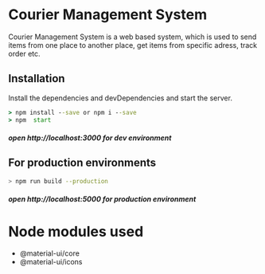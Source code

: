 # Courier Management System

Courier Management System is a web based system, which is used to send items from one place to another place, get items from specific adress, track order etc.

## Installation

Install the dependencies and devDependencies and start the server.

```cmd
> npm install --save or npm i --save
> npm  start
```
##### open http://localhost:3000 for dev environment


## For production environments

```sh
> npm run build --production
```
##### open http://localhost:5000 for production environment

# Node modules used

 - @material-ui/core
 - @material-ui/icons